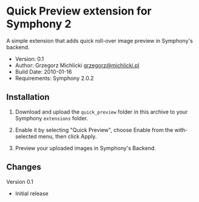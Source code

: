 Quick Preview extension for Symphony 2
======================================

A simple extension that adds quick roll-over image preview in Symphony's backend.

- Version: 0.1
- Author: Grzegorz Michlicki <grzegorz@michlicki.pl>
- Build Date: 2010-01-16
- Requirements: Symphony 2.0.2

## Installation

1. Download and upload the `quick_preview` folder in this archive to your Symphony `extensions` folder.

2. Enable it by selecting "Quick Preview", choose Enable from the with-selected menu, then click Apply.

3. Preview your uploaded images in Symphony's Backend.

## Changes

Version 0.1

- Initial release
